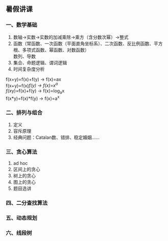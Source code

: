 ## 暑假讲课
### 一、数学基础
1. 数轴→实数→实数的加减乘除→乘方（含分数次幂）→整式
2. 函数（常函数、一次函数（平面直角坐标系）、二次函数、反比例函数、平方根、多项式函数、幂函数、对数函数）  
   数列、导数  
3. 集合、命题逻辑、谓词逻辑
4. 时间复杂度分析  

f(x+y)=f(x)+f(y) -> f(x)=ax  
f(x+y)=f(x)*f(y) -> f(x)=x<sup>a</sup>  
f(x*y)=f(x)+f(y) -> f(x)=log<sub>a</sub>x  
f(x*y)=f(x)*f(y) -> f(x)=a<sup>x</sup>

### 二、排列与组合
1. 定义
2. 容斥原理
3. 经典问题：Catalan数、错排、稳定婚姻……

### 三、贪心算法
1. ad hoc
2. 区间上的贪心
3. 树上的贪心
4. 图上的贪心
5. 题目选讲

### 四、二分查找算法
### 五、动态规划
### 六、线段树
